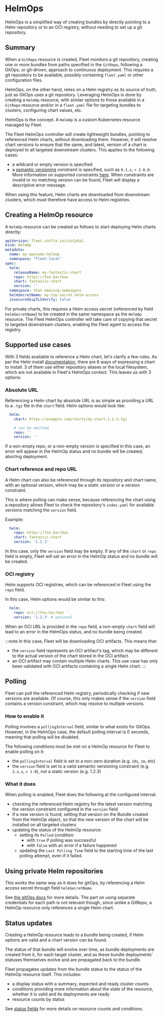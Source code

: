 # HelmOps

HelmOps is a simplified way of creating bundles by directly pointing to a Helm repository or to an OCI registry, without
needing to set up a git repository.

## Summary

When a `GitRepo` resource is created, Fleet monitors a git repository, creating one or more bundles from paths specified
in the `GitRepo`, following a GitOps, or git-driven, approach to continuous deployment. This requires a git repository
to be available, possibly containing `fleet.yaml` or other configuration files.

HelmOps, on the other hand, relies on a Helm registry as its source of truth, just as GitOps uses a git repository.
Leveraging HelmOps is done by creating a `HelmOp` resource, with similar options to those available in a `GitRepo`
resource and/or in a `fleet.yaml` file for targeting bundles to clusters, configuring chart values, etc.

HelmOps is the concept. A `HelmOp` is a custom Kubernetes resource managed by Fleet.

The Fleet HelmOps controller will create lightweight bundles, pointing to referenced Helm charts, without downloading
them.
However, it will resolve chart versions to ensure that the same, and latest, version of a chart is deployed to all
targeted downstream clusters. This applies to the following cases:
* a wildcard or empty version is specified
* a [semantic versioning](https://semver.org/) constraint is specified, such as `0.1.x`, `< 2.0.0`. More information on
  supported constraints [here](https://github.com/Masterminds/semver?tab=readme-ov-file#checking-version-constraints).
When constraints are invalid or no matching version can be found, Fleet will display a descriptive error message.

When using this feature, Helm charts are downloaded from downstream clusters, which must therefore have access to Helm
registries.

## Creating a HelmOp resource

A `HelmOp` resource can be created as follows to start deploying Helm charts directly:

```yaml
apiVersion: fleet.cattle.io/v1alpha1
kind: HelmOp
metadata:
  name: my-awesome-helmop
  namespace: "fleet-local"
spec:
  helm:
    releaseName: my-fantastic-chart
    repo: https://foo.bar/baz
    chart: fantastic-chart
    version: ''
  namespace: that-amazing-namespace
  helmSecretName: my-top-secret-helm-access
  insecureSkipTLSVerify: false
```

For private charts, this requires a Helm access secret (referenced by field `helmSecretName`) to be created in the same
namespace as the `HelmOp` resource.
The Fleet HelmOps controller will take care of copying that secret to targeted downstream clusters, enabling the Fleet
agent to access the registry.

## Supported use cases

With 3 fields available to reference a Helm chart, let's clarify a few rules.
As per the Helm install [documentation](https://helm.sh/docs/helm/helm_install/), there are 6 ways of expressing a chart
to install. 3 of them use either repository aliases or the local filesystem, which are not available in Fleet's HelmOps
context. This leaves us with 3 options:

### Absolute URL

Referencing a Helm chart by absolute URL is as simple as providing a URL to a `.tgz` file in the `chart` field. Helm
options would look like:
```yaml
  helm:
    chart: https://example.com/charts/my-chart-1.2.3.tgz

    # can be omitted
    repo: ''
    version: ''
```

If a non-empty repo, or a non-empty version is specified in this case, an error will appear in the HelmOp status and no
bundle will be created, aborting deployment.

### Chart reference and repo URL

A Helm chart can also be referenced through its repository and chart name, with an optional version, which may be a
static version or a version constraint.

This is where polling can make sense, because referencing the chart using a repository allows Fleet to check the
repository's `index.yaml` for available versions matching the `version` field.

Example:
```yaml
  helm:
    repo: https://foo.bar/baz
    chart: fantastic-chart
    version: '1.2.3'
```

In this case, only the `version` field may be empty. If any of the `chart` or `repo` field is empty, Fleet will set an
error in the HelmOp status and no bundle will be created.

### OCI registry

Helm supports OCI registries, which can be referenced in Fleet using the `repo` field.

In this case, Helm options would be similar to this:

```yaml
  helm:
    repo: oci://foo.bar/baz
    version: '1.2.3' # optional
```

When an OCI URL is provided in the `repo` field, a non-empty `chart` field will lead to an error in the HelmOps status,
and no bundle being created.

:::note
In this case, Fleet will be downloading OCI artifacts. This means that:
* the `version` field represents an OCI artifact's tag, which may be different to the actual version of the
chart stored in the OCI artifact.
* an OCI artifact may contain multiple Helm charts. This use case has only been validated with OCI artifacts containing
  a single Helm chart.
:::

## Polling

Fleet can poll the referenced Helm registry, periodically checking if new versions are available.
Of course, this only makes sense if the `version` field contains a version constraint, which may resolve to multiple
versions.

### How to enable it

Polling involves a `pollingInterval` field, similar to what exists for GitOps. However, in the HelmOps case, the default
polling interval is 0 seconds, meaning that polling will be disabled.

The following conditions must be met on a HelmOp resource for Fleet to enable polling on it:
* the `pollingInterval` field is set to a non-zero duration (e.g. `10s`, `1m`, etc)
* the `version` field is set to a valid semantic versioning constraint (e.g. `2.x.x`, `< 1.0`), not a static version
(e.g. 1.2.3)

### What it does

When polling is enabled, Fleet does the following at the configured interval:
* checking the referenced Helm registry for the latest version matching the version constraint configured in the
`version` field
* if a new version is found, setting that version on the Bundle created from the HelmOp object, so that the new version
  of the chart will be installed on all targeted clusters
* updating the status of the HelmOp resource:
    * setting its `Polled` condition:
        * with `true` if polling was successful
        * with `false` with an error if a failure happened
    * updating the `Last Polling Time` field to the starting time of the last polling attempt, even if it failed.

## Using private Helm repositories

This works the same way as it does for gitOps, by referencing a Helm access secret through field `helmSecretName`.

See [the gitOps docs](./gitrepo-add.md#using-private-helm-repositories) for more details.
The part on using separate credentials for each path is not relevant though, since unlike a GitRepo, a HelmOp resource
only references a single Helm chart.

## Status updates

Creating a HelmOp resource leads to a bundle being created, if Helm options are valid and a chart version can be found.

The status of that bundle will evolve over time, as bundle deployments are created from it, for each target cluster, and
as these bundle deployments' statuses themselves evolve and are propagated back to the bundle.

Fleet propagates updates from the bundle status to the status of the HelmOp resource itself.
This includes:
* a display status with a summary, expected and ready cluster counts
* conditions providing more information about the state of the resource, whether it is valid and its deployments are
ready
* resource counts by status

See [status fields](./ref-status-fields.md) for more details on resource counts and conditions.

